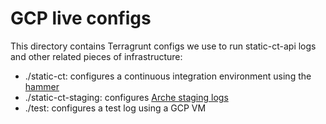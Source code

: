 # GCP live configs

This directory contains Terragrunt configs we use to run static-ct-api logs and
other related pieces of infrastructure:

- ./static-ct: configures a continuous integration environment using the [hammer](/internal/hammer/)
- ./static-ct-staging: configures [Arche staging logs](/README.md#test_tube-public-test-instances)
- ./test: configures a test log using a GCP VM
